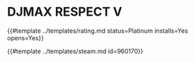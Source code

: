 # DJMAX RESPECT V
<!-- script:Aliases [] -->

{{#template ../templates/rating.md status=Platinum installs=Yes opens=Yes}}

{{#template ../templates/steam.md id=960170}}
